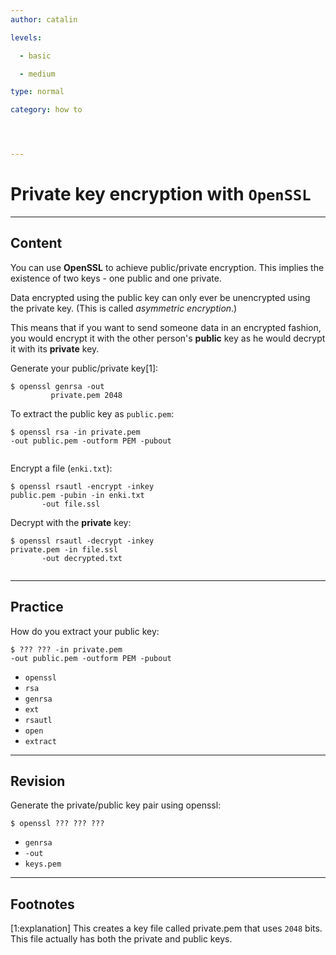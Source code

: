 ```yaml
---
author: catalin

levels:

  - basic

  - medium

type: normal

category: how to




---
```


# Private key encryption with `OpenSSL`

---
## Content

You can use **OpenSSL** to achieve public/private encryption. This implies the existence of two keys - one public and one private. 

Data encrypted using the public key can only ever be unencrypted using the private key. (This is called *asymmetric encryption*.)

This means that if you want to send someone data in an encrypted fashion, you would encrypt it with the other person's **public** key as he would decrypt it with its **private** key.

Generate your public/private key[1]:
```
$ openssl genrsa -out 
         private.pem 2048
```
To extract the public key as `public.pem`:
```
$ openssl rsa -in private.pem 
-out public.pem -outform PEM -pubout


```
Encrypt a file (`enki.txt`):
```
$ openssl rsautl -encrypt -inkey 
public.pem -pubin -in enki.txt 
       -out file.ssl

```

Decrypt with the **private** key:
```
$ openssl rsautl -decrypt -inkey 
private.pem -in file.ssl 
       -out decrypted.txt


```

---
## Practice

How do you extract your public key:
```
$ ??? ??? -in private.pem 
-out public.pem -outform PEM -pubout
```

* `openssl`
* `rsa`
* `genrsa`
* `ext`
* `rsautl`
* `open`
* `extract`

---
## Revision

Generate the private/public key pair using openssl:
```
$ openssl ??? ??? ???
```

* `genrsa`
* `-out`
* `keys.pem`

---
## Footnotes
[1:explanation] This creates a key file called private.pem that uses `2048` bits. This file actually has both the private and public keys.
